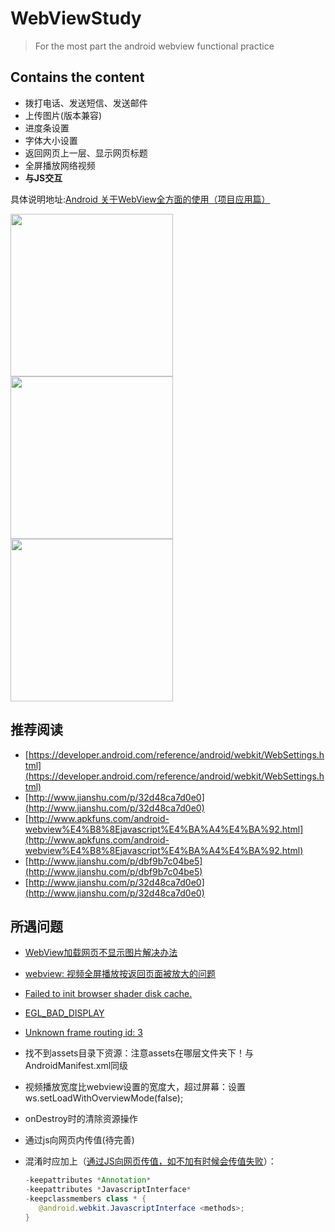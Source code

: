 # WebViewStudy
> For the most part the android webview functional practice

## Contains the content

 - 拨打电话、发送短信、发送邮件
 - 上传图片(版本兼容)
 - 进度条设置
 - 字体大小设置
 - 返回网页上一层、显示网页标题
 - 全屏播放网络视频
 - **与JS交互**

具体说明地址:[Android 关于WebView全方面的使用（项目应用篇）](http://www.jianshu.com/p/163d39e562f0)
 
 <img width="260" height=“374” src="https://github.com/youlookwhat/WebViewStudy/blob/master/art/view_00.png"></img>
 <img width="260" height=“374” src="https://github.com/youlookwhat/WebViewStudy/blob/master/art/电话短信邮件测试.png"></img>
 <img width="260" height=“374” src="https://github.com/youlookwhat/WebViewStudy/blob/master/art/上传图片.png"></img>
 

## 推荐阅读
 - [https://developer.android.com/reference/android/webkit/WebSettings.html](https://developer.android.com/reference/android/webkit/WebSettings.html)
 - [http://www.jianshu.com/p/32d48ca7d0e0](http://www.jianshu.com/p/32d48ca7d0e0)
 - [http://www.apkfuns.com/android-webview%E4%B8%8Ejavascript%E4%BA%A4%E4%BA%92.html](http://www.apkfuns.com/android-webview%E4%B8%8Ejavascript%E4%BA%A4%E4%BA%92.html)
 - [http://www.jianshu.com/p/dbf9b7c04be5](http://www.jianshu.com/p/dbf9b7c04be5)
 - [http://www.jianshu.com/p/32d48ca7d0e0](http://www.jianshu.com/p/32d48ca7d0e0)

 
## 所遇问题
 - [WebView加载网页不显示图片解决办法](http://blog.csdn.net/u013320868/article/details/52837671)
 - [webview: 视频全屏播放按返回页面被放大的问题](http://blog.csdn.net/guozhiganggang/article/details/52097975)
 - [Failed to init browser shader disk cache.](https://chromium.googlesource.com/chromium/src/+/dc26192a317d9511ce983fd4b26b1130fe25761a)
 - [EGL_BAD_DISPLAY](http://forum.xda-developers.com/showthread.php?t=2212632)
 - [Unknown frame routing id: 3](https://chromium.googlesource.com/chromium/src.git/+/46.0.2478.0/content/browser/android/java/gin_java_bridge_message_filter.cc)
 - 找不到assets目录下资源：注意assets在哪层文件夹下！与AndroidManifest.xml同级
 - 视频播放宽度比webview设置的宽度大，超过屏幕：设置ws.setLoadWithOverviewMode(false);
 - onDestroy时的清除资源操作
 - 通过js向网页内传值(待完善)
 - 混淆时应加上（[通过JS向网页传值，如不加有时候会传值失败](http://www.jianshu.com/p/f3b3e91575ee)）：
 
   ```java
   -keepattributes *Annotation*
   -keepattributes *JavascriptInterface*
   -keepclassmembers class * {
      @android.webkit.JavascriptInterface <methods>;
   }
  ```
